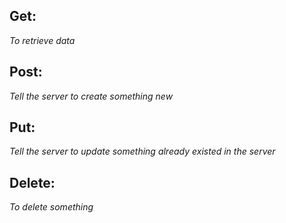 ## Get:
*To retrieve data*

## Post:
*Tell the server to create something new*

## Put:
*Tell the server to update something already existed in the server*

## Delete:
*To delete something* 
